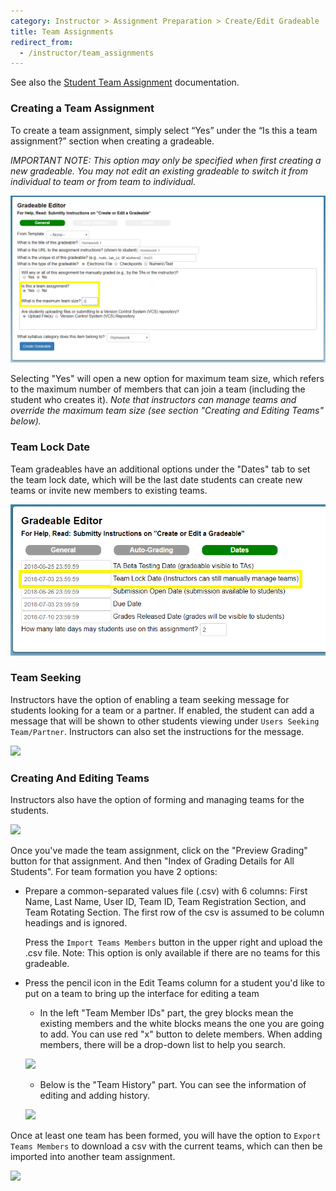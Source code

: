 ```yaml
---
category: Instructor > Assignment Preparation > Create/Edit Gradeable
title: Team Assignments
redirect_from:
  - /instructor/team_assignments
---
```


See also the [Student Team Assignment](/student/team_assignments) documentation.


### Creating a Team Assignment

To create a team assignment, simply select “Yes” under the “Is this a
team assignment?” section when creating a gradeable.

_IMPORTANT NOTE: This option may only be specified when first creating
a new gradeable.  You may not edit an existing gradeable to switch it
from individual to team or from team to individual._

![](/images/team_assignment_creation.png)

Selecting "Yes" will open a new option for maximum team size, which
refers to the maximum number of members that can join a team
(including the student who creates it).  _Note that instructors can
manage teams and override the maximum team size (see section "Creating
and Editing Teams" below)._


### Team Lock Date

Team gradeables have an additional options under the "Dates" tab to
set the team lock date, which will be the last date students can
create new teams or invite new members to existing teams.

![](/images/team_assignment_creation_2.png)

### Team Seeking

Instructors have the option of enabling a team seeking message for
students looking for a team or a partner. If enabled, the student can
add a message that will be shown to other students viewing under
```Users Seeking Team/Partner```. Instructors can also set the
instructions for the message.

![](/images/instructor_team_message.png)

### Creating And Editing Teams

Instructors also have the option of forming and managing teams for the students.

![](/images/team_grading_page.png)

Once you've made the team assignment, click on the "Preview Grading"
button for that assignment.  And then "Index of Grading Details for
All Students".  For team formation you have 2 options:

* Prepare a common-separated values file (.csv) with 6 columns: First
  Name, Last Name, User ID, Team ID, Team Registration Section, and
  Team Rotating Section. The first row of the csv is assumed to be
  column headings and is ignored.

  Press the ```Import Teams Members``` button in the upper right and
  upload the .csv file.  Note: This option is only available if there
  are no teams for this gradeable.

* Press the pencil icon in the Edit Teams column for a student you'd
  like to put on a team to bring up the interface for editing a team

  * In the left "Team Member IDs" part, the grey blocks mean the
  existing members and the white blocks means the one you are going to
  add. You can use red "x" button to delete members. When adding 
  members, there will be a drop-down list to help you search.

  ![](/images/team_edit_team_2.png)

  * Below is the "Team History" part. You can see the information of 
  editing and adding history.

  ![](/images/team_edit_team.png)


Once at least one team has been formed, you will have the option to
```Export Teams Members``` to download a csv with the current teams,
which can then be imported into another team assignment.

![](/images/team_export.png)



